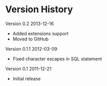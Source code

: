 Version History
===============
Version 0.2 2013-12-16
* Added extensions support
* Moved to GitHub

Version 0.1.1 2012-03-09
* Fixed character escapes in SQL statement

Version 0.1 2011-12-21
* Initial release